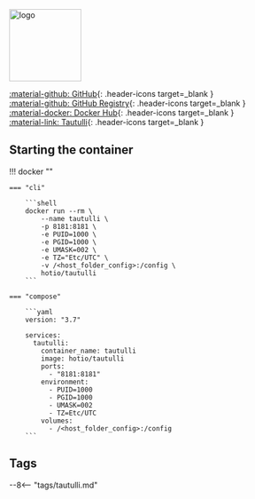<img src="https://hotio.dev/img/tautulli.png" alt="logo" height="130" width="130">

[:material-github: GitHub](https://github.com/hotio/tautulli){: .header-icons target=_blank }  
[:material-github: GitHub Registry](https://github.com/orgs/hotio/packages/container/package/tautulli){: .header-icons target=_blank }  
[:material-docker: Docker Hub](https://hub.docker.com/r/hotio/tautulli){: .header-icons target=_blank }  
[:material-link: Tautulli](https://github.com/tautulli/tautulli){: .header-icons target=_blank }  

## Starting the container

!!! docker ""

    === "cli"

        ```shell
        docker run --rm \
            --name tautulli \
            -p 8181:8181 \
            -e PUID=1000 \
            -e PGID=1000 \
            -e UMASK=002 \
            -e TZ="Etc/UTC" \
            -v /<host_folder_config>:/config \
            hotio/tautulli
        ```

    === "compose"

        ```yaml
        version: "3.7"

        services:
          tautulli:
            container_name: tautulli
            image: hotio/tautulli
            ports:
              - "8181:8181"
            environment:
              - PUID=1000
              - PGID=1000
              - UMASK=002
              - TZ=Etc/UTC
            volumes:
              - /<host_folder_config>:/config
        ```

## Tags

--8<-- "tags/tautulli.md"
